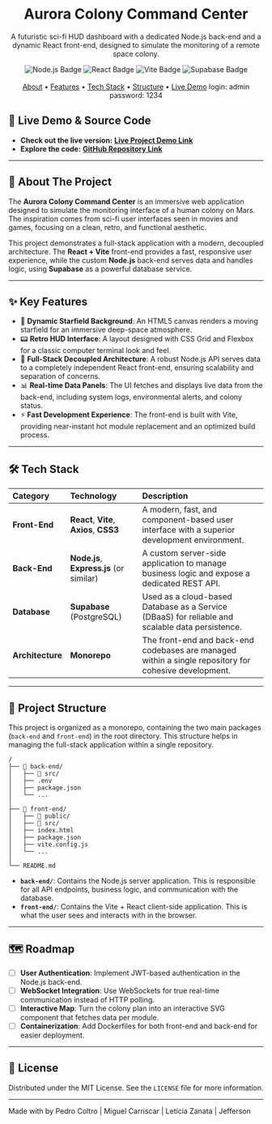 <div align="center">
  <h1><b>Aurora Colony Command Center</b></h1>
  <p>A futuristic sci-fi HUD dashboard with a dedicated Node.js back-end and a dynamic React front-end, designed to simulate the monitoring of a remote space colony.</p>

  <div>
    <img src="https://img.shields.io/badge/Node.js-339933?style=for-the-badge&logo=nodedotjs&logoColor=white" alt="Node.js Badge"/>
    <img src="https://img.shields.io/badge/React-20232A?style=for-the-badge&logo=react&logoColor=61DAFB" alt="React Badge"/>
    <img src="https://img.shields.io/badge/Vite-646CFF?style=for-the-badge&logo=vite&logoColor=white" alt="Vite Badge"/>
    <img src="https://img.shields.io/badge/Supabase-3ECF8E?style=for-the-badge&logo=supabase&logoColor=white" alt="Supabase Badge"/>
  </div>
  <br>
  <a href="#-about-the-project">About</a> •
  <a href="#-key-features">Features</a> •
  <a href="#-tech-stack">Tech Stack</a> •
  <a href="#-project-structure">Structure</a> •
  <a href="https://coltrox.github.io/colonia">Live Demo</a> 
  login: admin password: 1234

</div>

## 🚀 Live Demo & Source Code

  - **Check out the live version:** **[Live Project Demo Link](https://coltrox.github.io/colonia)**
  - **Explore the code:** **[GitHub Repository Link](https://www.google.com/search?q=https://github.com/coltrox/colonia)**

-----

## 📖 About The Project

The **Aurora Colony Command Center** is an immersive web application designed to simulate the monitoring interface of a human colony on Mars. The inspiration comes from sci-fi user interfaces seen in movies and games, focusing on a clean, retro, and functional aesthetic.

This project demonstrates a full-stack application with a modern, decoupled architecture. The **React + Vite** front-end provides a fast, responsive user experience, while the custom **Node.js** back-end serves data and handles logic, using **Supabase** as a powerful database service.

-----

## ✨ Key Features

  - 🌌 **Dynamic Starfield Background**: An HTML5 canvas renders a moving starfield for an immersive deep-space atmosphere.
  - 📟 **Retro HUD Interface**: A layout designed with CSS Grid and Flexbox for a classic computer terminal look and feel.
  - 📡 **Full-Stack Decoupled Architecture**: A robust Node.js API serves data to a completely independent React front-end, ensuring scalability and separation of concerns.
  - 📊 **Real-time Data Panels**: The UI fetches and displays live data from the back-end, including system logs, environmental alerts, and colony status.
  - ⚡ **Fast Development Experience**: The front-end is built with Vite, providing near-instant hot module replacement and an optimized build process.

-----

## 🛠️ Tech Stack

| Category | Technology | Description |
| :--- | :--- | :--- |
| **Front-End** | **React**, **Vite**, **Axios**, **CSS3** | A modern, fast, and component-based user interface with a superior development environment. |
| **Back-End** | **Node.js**, **Express.js** (or similar) | A custom server-side application to manage business logic and expose a dedicated REST API. |
| **Database** | **Supabase** (PostgreSQL) | Used as a cloud-based Database as a Service (DBaaS) for reliable and scalable data persistence. |
| **Architecture** | **Monorepo** | The front-end and back-end codebases are managed within a single repository for cohesive development. |

-----

## 📁 Project Structure

This project is organized as a monorepo, containing the two main packages (`back-end` and `front-end`) in the root directory. This structure helps in managing the full-stack application within a single repository.

```
/
├── 📁 back-end/
│   ├── 📁 src/
│   ├── .env
│   ├── package.json
│   └── ...
│
├── 📁 front-end/
│   ├── 📁 public/
│   ├── 📁 src/
│   ├── index.html
│   ├── package.json
│   ├── vite.config.js
│   └── ...
│
└── README.md
```

  - **`back-end/`**: Contains the Node.js server application. This is responsible for all API endpoints, business logic, and communication with the database.
  - **`front-end/`**: Contains the Vite + React client-side application. This is what the user sees and interacts with in the browser.

-----

## 🗺️ Roadmap

  - [ ] **User Authentication**: Implement JWT-based authentication in the Node.js back-end.
  - [ ] **WebSocket Integration**: Use WebSockets for true real-time communication instead of HTTP polling.
  - [ ] **Interactive Map**: Turn the colony plan into an interactive SVG component that fetches data per module.
  - [ ] **Containerization**: Add Dockerfiles for both front-end and back-end for easier deployment.

-----

## 📄 License

Distributed under the MIT License. See the `LICENSE` file for more information.

-----

Made with by Pedro Coltro | Miguel Carriscar | Letícia Zanata | Jefferson

